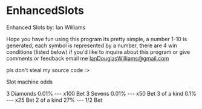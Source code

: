 # EnhancedSlots
Enhanced Slots by: Ian Williams

Hope you have fun using this program its pretty simple, a number 1-10 is generated, each symbol is represented
by a number, there are 4 win conditions (listed below) if you'd like to inquire about this program or give comments
or feedback email me IanDouglasWilliams@gmail.com	

pls don't steal my source code :>

Slot machine odds

3 Diamonds 0.01% --- x100 Bet
3 Sevens 0.01% --- x50 Bet
3 of a kind 0.1% --- x25 Bet
2 of a kind 27% --- 1/2 Bet
